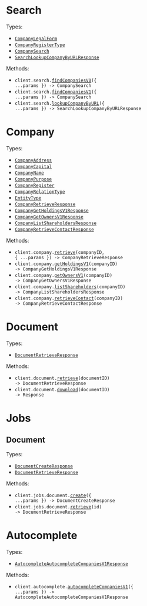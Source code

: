 # Search

Types:

- <code><a href="./src/resources/search.ts">CompanyLegalForm</a></code>
- <code><a href="./src/resources/search.ts">CompanyRegisterType</a></code>
- <code><a href="./src/resources/search.ts">CompanySearch</a></code>
- <code><a href="./src/resources/search.ts">SearchLookupCompanyByURLResponse</a></code>

Methods:

- <code title="get /v0/search/company">client.search.<a href="./src/resources/search.ts">findCompaniesV0</a>({ ...params }) -> CompanySearch</code>
- <code title="post /v1/search/company">client.search.<a href="./src/resources/search.ts">findCompaniesV1</a>({ ...params }) -> CompanySearch</code>
- <code title="get /v0/search/lookup">client.search.<a href="./src/resources/search.ts">lookupCompanyByURL</a>({ ...params }) -> SearchLookupCompanyByURLResponse</code>

# Company

Types:

- <code><a href="./src/resources/company.ts">CompanyAddress</a></code>
- <code><a href="./src/resources/company.ts">CompanyCapital</a></code>
- <code><a href="./src/resources/company.ts">CompanyName</a></code>
- <code><a href="./src/resources/company.ts">CompanyPurpose</a></code>
- <code><a href="./src/resources/company.ts">CompanyRegister</a></code>
- <code><a href="./src/resources/company.ts">CompanyRelationType</a></code>
- <code><a href="./src/resources/company.ts">EntityType</a></code>
- <code><a href="./src/resources/company.ts">CompanyRetrieveResponse</a></code>
- <code><a href="./src/resources/company.ts">CompanyGetHoldingsV1Response</a></code>
- <code><a href="./src/resources/company.ts">CompanyGetOwnersV1Response</a></code>
- <code><a href="./src/resources/company.ts">CompanyListShareholdersResponse</a></code>
- <code><a href="./src/resources/company.ts">CompanyRetrieveContactResponse</a></code>

Methods:

- <code title="get /v0/company/{company_id}">client.company.<a href="./src/resources/company.ts">retrieve</a>(companyID, { ...params }) -> CompanyRetrieveResponse</code>
- <code title="get /v1/company/{company_id}/holdings">client.company.<a href="./src/resources/company.ts">getHoldingsV1</a>(companyID) -> CompanyGetHoldingsV1Response</code>
- <code title="get /v1/company/{company_id}/owners">client.company.<a href="./src/resources/company.ts">getOwnersV1</a>(companyID) -> CompanyGetOwnersV1Response</code>
- <code title="get /v0/company/{company_id}/shareholders">client.company.<a href="./src/resources/company.ts">listShareholders</a>(companyID) -> CompanyListShareholdersResponse</code>
- <code title="get /v0/company/{company_id}/contact">client.company.<a href="./src/resources/company.ts">retrieveContact</a>(companyID) -> CompanyRetrieveContactResponse</code>

# Document

Types:

- <code><a href="./src/resources/document.ts">DocumentRetrieveResponse</a></code>

Methods:

- <code title="get /v0/document/{document_id}">client.document.<a href="./src/resources/document.ts">retrieve</a>(documentID) -> DocumentRetrieveResponse</code>
- <code title="get /v0/document/{document_id}/download">client.document.<a href="./src/resources/document.ts">download</a>(documentID) -> Response</code>

# Jobs

## Document

Types:

- <code><a href="./src/resources/jobs/document.ts">DocumentCreateResponse</a></code>
- <code><a href="./src/resources/jobs/document.ts">DocumentRetrieveResponse</a></code>

Methods:

- <code title="post /v0/jobs/document">client.jobs.document.<a href="./src/resources/jobs/document.ts">create</a>({ ...params }) -> DocumentCreateResponse</code>
- <code title="get /v0/jobs/document/{id}">client.jobs.document.<a href="./src/resources/jobs/document.ts">retrieve</a>(id) -> DocumentRetrieveResponse</code>

# Autocomplete

Types:

- <code><a href="./src/resources/autocomplete.ts">AutocompleteAutocompleteCompaniesV1Response</a></code>

Methods:

- <code title="get /v1/autocomplete/company">client.autocomplete.<a href="./src/resources/autocomplete.ts">autocompleteCompaniesV1</a>({ ...params }) -> AutocompleteAutocompleteCompaniesV1Response</code>

